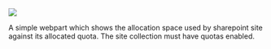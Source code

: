 
<div class="thumbnail">
<a  href="https://raw.github.com/madhur/SPProjects/gh-pages/screenshots/sitequota.jpg" title="Site Quota WebPart"><img  src='https://raw.github.com/madhur/SPProjects/gh-pages/screenshots/sitequota.jpg' /></a>
</div>  

<p></p>

A simple webpart which shows the allocation space used by sharepoint site against its allocated quota. The site collection must have quotas enabled.